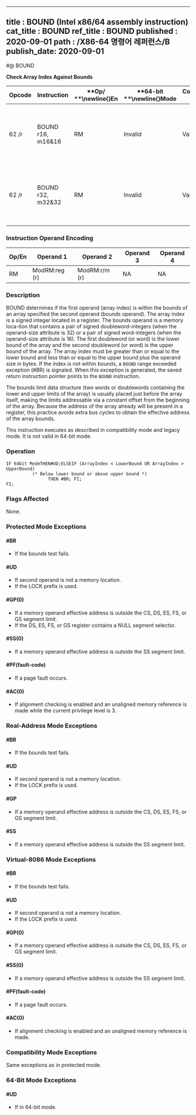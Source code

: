 ----------------------------
title : BOUND (Intel x86/64 assembly instruction)
cat_title : BOUND
ref_title : BOUND
published : 2020-09-01
path : /X86-64 명령어 레퍼런스/B
publish_date: 2020-09-01
----------------------------
#@ BOUND

**Check Array Index Against Bounds**

|**Opcode**|**Instruction**|**Op/ **\newline{}**En**|**64-bit **\newline{}**Mode**|**Compat/**\newline{}**Leg Mode**|**Description**|
|----------|---------------|------------------------|-----------------------------|---------------------------------|---------------|
|62 /r|BOUND r16, m16&16|RM|Invalid|Valid|Check if r16 (array index) is within bounds specified by m16&16.|
|62 /r|BOUND r32, m32&32|RM|Invalid|Valid|Check if r32 (array index) is within bounds specified by m32&32.|
### Instruction Operand Encoding


|Op/En|Operand 1|Operand 2|Operand 3|Operand 4|
|-----|---------|---------|---------|---------|
|RM|ModRM:reg (r)|ModRM:r/m (r)|NA|NA|
### Description


BOUND determines if the first operand (array index) is within the bounds of an array specified the second operand (bounds operand). The array index is a signed integer located in a register. The bounds operand is a memory loca-tion that contains a pair of signed doubleword-integers (when the operand-size attribute is 32) or a pair of signed word-integers (when the operand-size attribute is 16). The first doubleword (or word) is the lower bound of the array and the second doubleword (or word) is the upper bound of the array. The array index must be greater than or equal to the lower bound and less than or equal to the upper bound plus the operand size in bytes. If the index is not within bounds, a `BOUND` range exceeded exception (#BR) is signaled. When this exception is generated, the saved return instruction pointer points to the `BOUND` instruction.

The bounds limit data structure (two words or doublewords containing the lower and upper limits of the array) is usually placed just before the array itself, making the limits addressable via a constant offset from the beginning of the array. Because the address of the array already will be present in a register, this practice avoids extra bus cycles to obtain the effective address of the array bounds.

This instruction executes as described in compatibility mode and legacy mode. It is not valid in 64-bit mode.


### Operation

```info-verb
IF 64bit ModeTHEN#UD;ELSEIF (ArrayIndex < LowerBound OR ArrayIndex > UpperBound)
          (* Below lower bound or above upper bound *)
                THEN #BR; FI;
FI;
```
### Flags Affected


None.


### Protected Mode Exceptions

#### #BR
* If the bounds test fails.

#### #UD
* If second operand is not a memory location.
* If the LOCK prefix is used.

#### #GP(0)
* If a memory operand effective address is outside the CS, DS, ES, FS, or GS segment limit.
* If the DS, ES, FS, or GS register contains a NULL segment selector.

#### #SS(0)
* If a memory operand effective address is outside the SS segment limit.

#### #PF(fault-code)
* If a page fault occurs.

#### #AC(0)
* If alignment checking is enabled and an unaligned memory reference is made while the current privilege level is 3.

### Real-Address Mode Exceptions

#### #BR
* If the bounds test fails.

#### #UD
* If second operand is not a memory location.
* If the LOCK prefix is used.

#### #GP
* If a memory operand effective address is outside the CS, DS, ES, FS, or GS segment limit.

#### #SS
* If a memory operand effective address is outside the SS segment limit.

### Virtual-8086 Mode Exceptions

#### #BR
* If the bounds test fails.

#### #UD
* If second operand is not a memory location.
* If the LOCK prefix is used.

#### #GP(0)
* If a memory operand effective address is outside the CS, DS, ES, FS, or GS segment limit.

#### #SS(0)
* If a memory operand effective address is outside the SS segment limit.

#### #PF(fault-code)
* If a page fault occurs.

#### #AC(0)
* If alignment checking is enabled and an unaligned memory reference is made.

### Compatibility Mode Exceptions



Same exceptions as in protected mode.


### 64-Bit Mode Exceptions

#### #UD
* If in 64-bit mode.
